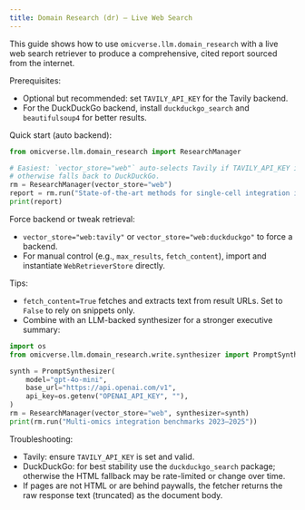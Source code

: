 ```yaml
---
title: Domain Research (dr) — Live Web Search
---
```


This guide shows how to use `omicverse.llm.domain_research` with a live web search retriever to produce a comprehensive, cited report sourced from the internet.

Prerequisites:
- Optional but recommended: set `TAVILY_API_KEY` for the Tavily backend.
- For the DuckDuckGo backend, install `duckduckgo_search` and `beautifulsoup4` for better results.

Quick start (auto backend):

```python
from omicverse.llm.domain_research import ResearchManager

# Easiest: `vector_store="web"` auto-selects Tavily if TAVILY_API_KEY is set,
# otherwise falls back to DuckDuckGo.
rm = ResearchManager(vector_store="web")
report = rm.run("State-of-the-art methods for single-cell integration in 2024")
print(report)
```

Force backend or tweak retrieval:
- `vector_store="web:tavily"` or `vector_store="web:duckduckgo"` to force a backend.
- For manual control (e.g., `max_results`, `fetch_content`), import and instantiate `WebRetrieverStore` directly.

Tips:
- `fetch_content=True` fetches and extracts text from result URLs. Set to `False` to rely on snippets only.
- Combine with an LLM-backed synthesizer for a stronger executive summary:

```python
import os
from omicverse.llm.domain_research.write.synthesizer import PromptSynthesizer

synth = PromptSynthesizer(
    model="gpt-4o-mini",
    base_url="https://api.openai.com/v1",
    api_key=os.getenv("OPENAI_API_KEY", ""),
)
rm = ResearchManager(vector_store="web", synthesizer=synth)
print(rm.run("Multi-omics integration benchmarks 2023–2025"))
```

Troubleshooting:
- Tavily: ensure `TAVILY_API_KEY` is set and valid.
- DuckDuckGo: for best stability use the `duckduckgo_search` package; otherwise the HTML fallback may be rate-limited or change over time.
- If pages are not HTML or are behind paywalls, the fetcher returns the raw response text (truncated) as the document body.
